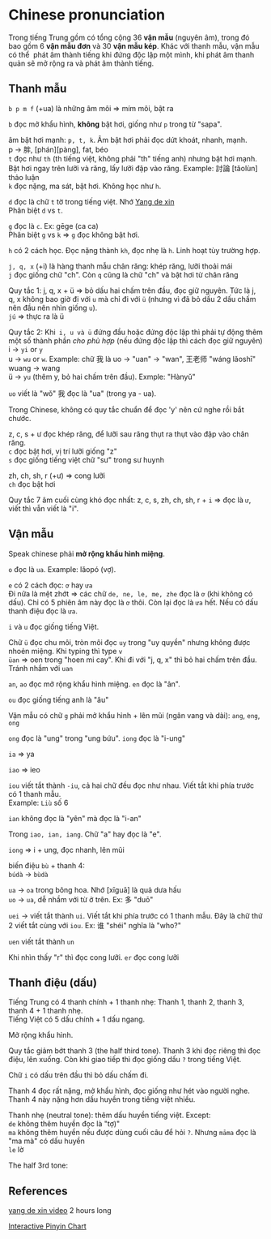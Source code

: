 # Chinese pronunciation

Trong tiếng Trung gồm có tổng cộng 36 **vận mẫu** (nguyên âm), trong đó bao gồm 6 **vận mẫu đơn** và 30 **vận mẫu kép**. Khác với thanh mẫu, vận mẫu có thể  phát âm thành tiếng khi đứng độc lập một mình, khi phát âm thanh quản sẽ mở rộng ra và phát âm thành tiếng.

## Thanh mẫu

`b p m f` (+ua) là những âm môi => mím môi, bật ra

`b` đọc mở khẩu hình, **không** bật hơi, giống như `p` trong từ "sapa".

âm bật hơi mạnh: `p, t, k`. Âm bật hơi phải đọc dứt khoát, nhanh, mạnh.\
p -> 胖, \[phán]\[pàng], fat, béo\
`t` đọc như `th` (th tiếng việt, không phải "th" tiếng anh) nhưng bật hơi mạnh. Bật hơi ngay trên lưỡi và răng, lấy lưỡi đập vào răng. Example: 討論 [tǎolùn] thảo luận\
`k` đọc nặng, ma sát, bật hơi. Không học như `h`.

`d` đọc là chữ `t` tờ trong tiếng việt. Nhớ [Yang de xin](https://www.youtube.com/watch?v=dIUjMv0ktSY)\
Phân biệt `d` vs `t`.

`g` đọc là `c`. Ex: gēge (ca ca)\
Phân biệt `g` vs `k` => `g` đọc không bật hơi.

`h` có 2 cách học. Đọc nặng thành `kh`, đọc nhẹ là `h`. Linh hoạt tùy trường hợp.

`j, q, x` (+i) là hàng thanh mẫu chân răng: khép răng, lưỡi thoải mái\
`j` đọc giống chữ "ch". Còn `q` cũng là chữ "ch" và bật hơi từ chân răng

Quy tắc 1: j, q, x + ü => bỏ dấu hai chấm trên đầu, đọc giữ nguyên. Tức là j, q, x không bao giờ đi với `u` mà chỉ đi với `ü` (nhưng vì đã bỏ dấu 2 dấu chấm nên đầu nên nhìn giống `u`).\
`jú` => thực ra là ü

Quy tắc 2: Khi` i, u và ü` đứng đầu hoặc đứng độc lập thì phải tự động thêm một số thành phần _cho phù hợp_ (nếu đứng độc lập thì cách đọc giữ nguyên)\
i -> `yi` or `y`\
u -> `wu` or `w`. Example: chữ 我 là uo -> "uan" -> "wan", 王老师 "wáng lǎoshī" wuang -> wang\
ü -> `yu` (thêm y, bỏ hai chấm trên đầu). Exmple: "Hànyǔ"

`uo` viết là "wǒ" 我 đọc là "ua" (trong ya - ua).

Trong Chinese, không có quy tắc chuẩn để đọc 'y' nên cứ nghe rồi bắt chước.

z, c, s + ư đọc khép răng, để lưỡi sau răng thụt ra thụt vào đập vào chân răng.\
`c` đọc bật hơi, vị trí lưỡi giống "z"\
`s` đọc giống tiếng việt chữ "sư" trong sư huynh

zh, ch, sh, r (+ư) => cong lưỡi\
`ch` đọc bật hơi

Quy tắc 7 âm cuối cùng khó đọc nhất: z, c, s, zh, ch, sh, r + `i` => đọc là `ư`, viết thì vẫn viết là "i".

## Vận mẫu

Speak chinese phải **mở rộng khẩu hình miệng**.

`o` đọc là `ua`. Example: lǎopó (vợ).

`e` có 2 cách đọc: `ơ` hay `ưa`\
Đi nữa là mệt zhớt => các chữ `de, ne, le, me, zhe` đọc là `ơ` (khi không có dấu). Chỉ có 5 phiên âm này đọc là `ơ` thôi. Còn lại đọc là `ưa` hết. Nếu có dấu thanh điệu đọc là `ưa`.

`i` và `u` đọc giống tiếng Việt.

Chữ `ü` đọc chu môi, tròn môi đọc `uy`	trong "uy quyền" nhưng không được nhoẻn miệng. Khi typing thì type `v`\
`üan` => oen trong "hoen mi cay". Khi đi với "j, q, x" thì bỏ hai chấm trên đầu. Tránh nhầm với `uan`

`an`, `ao` đọc mở rộng khẩu hình miệng. `en` đọc là "ân".

`ou` đọc giống tiếng anh là "âu"

Vận mẫu có chữ `g` phải mở khẩu hình + lên mũi (ngân vang và dài): `ang`, `eng`, `ong`

`ong` đọc là "ung" trong "ung bứu". `iong` đọc là "i-ung"

`ia` => ya

`iao` => ieo

`iou` viết tắt thành `-iu`, cả hai chữ đều đọc như nhau. Viết tắt khi phía trước có 1 thanh mẫu.\
Example: `Liù` số 6

`ian` không đọc là "yên" mà đọc là "i-an"

Trong `iao, ian, iang`. Chữ "a" hay đọc là "e".

`iong` => i + ung, đọc nhanh, lên mũi

biến điệu `bù` + thanh 4:\
`búdà` -> `bùdà`

`ua` -> `oa` trong bông hoa. Nhớ \[xīguā] là quả dưa hấu\
`uo` -> `ua`, dễ nhầm với từ ở trên. Ex: 多 "duō"

`uei` -> viết tắt thành `ui`. Viết tắt khi phía trước có 1 thanh mẫu. Đây là chữ thứ 2 viết tắt cùng với `iou`. Ex: 谁 "shéi" nghĩa là "who?"

`uen` viết tắt thành `un`

Khi nhìn thấy "r" thì đọc cong lưỡi. `er` đọc cong lưỡi

## Thanh điệu (dấu)

Tiếng Trung có 4 thanh chính + 1 thanh nhẹ: Thanh 1, thanh 2, thanh 3, thanh 4 + 1 thanh nhẹ.\
Tiếng Việt có 5 dấu chính + 1 dấu ngang.

Mở rộng khẩu hình.

Quy tắc giảm bớt thanh 3 (the half third tone). Thanh 3 khi đọc riêng thì đọc điệu, lên xuống. Còn khi giao tiếp thì đọc giống dấu `?` trong tiếng Việt.

Chữ `i` có dấu trên đầu thì bỏ dấu chấm đi.

Thanh 4 đọc rất nặng, mở khẩu hình, đọc giống như hét vào người nghe. Thanh 4 này nặng hơn dấu huyền trong tiếng việt nhiều.

Thanh nhẹ (neutral tone): thêm dấu huyền tiếng việt. Except:\
`de` không thêm huyền đọc là "tợ)"\
`ma` không thêm huyền nếu được dùng cuối câu để hỏi `?`. Nhưng `māma` đọc là "ma mà" có dấu huyền\
`le` lờ

The half 3rd tone:

## References

[yang de xin video](https://www.youtube.com/watch?v=dIUjMv0ktSY) 2 hours long

[Interactive Pinyin Chart](https://yoyochinese.com/chinese-learning-tools/Mandarin-Chinese-pronunciation-lesson/pinyin-chart-table)